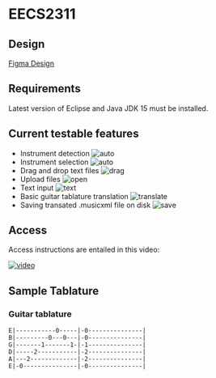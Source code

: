 # EECS2311
## Design
[Figma Design](https://www.figma.com/file/ZYJ9E94dEMUY9RL5d5kadN/Untitled?node-id=0%3A1)


## Requirements
Latest version of Eclipse and Java JDK 15 must be installed.


## Current testable features
- Instrument detection 
![auto](img/auto.gif)
- Instrument selection
![auto](img/select.gif)
- Drag and drop text files
![drag](img/drag.gif)
- Upload files
![open](img/open.gif)
- Text input
![text](img/open-2.gif)
- Basic guitar tablature translation
![translate](img/translate.gif)
- Saving transated .musicxml file on disk
![save](img/save.gif)

## Access

Access instructions are entailed in this video:

[![video](img/youtube.png)](https://youtu.be/Bkg7sOAqV18)
## Sample Tablature
### Guitar tablature
```
E|-----------0-----|-0---------------|
B|---------0---0---|-0---------------|
G|-------1-------1-|-1---------------|
D|-----2-----------|-2---------------|
A|---2-------------|-2---------------|
E|-0---------------|-0---------------|
```
